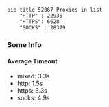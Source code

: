 
```mermaid
pie title 52067 Proxies in list
    "HTTP" : 22935
    "HTTPS": 6628
    "SOCKS" : 28379
```

### Some Info
#### Average Timeout

- mixed: 3.3s
- http: 1.5s
- https: 8.3s
- socks: 4.9s